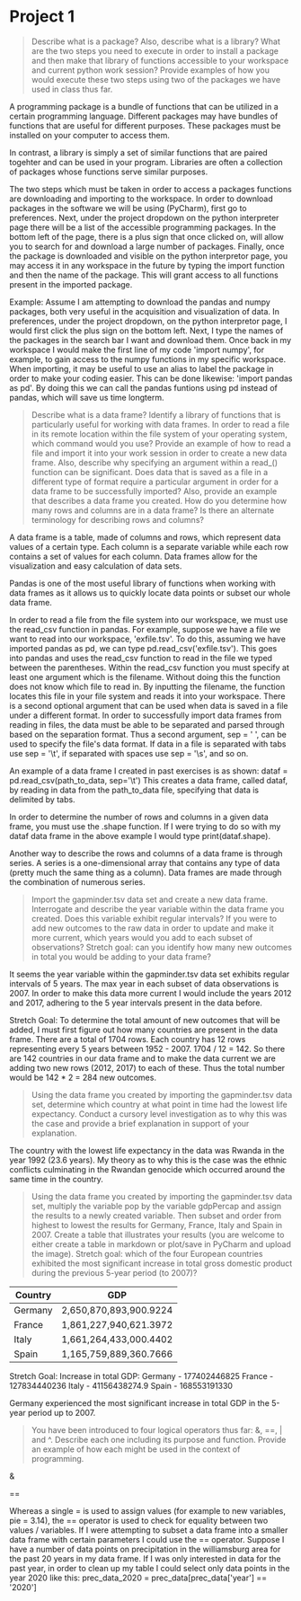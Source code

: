 # Project 1

> Describe what is a package? Also, describe what is a library? What are the two steps you need to execute in order to install a package and then make that library of functions accessible to your workspace and current python work session? Provide examples of how you would execute these two steps using two of the packages we have used in class thus far.

A programming package is a bundle of functions that can be utilized in a certain programming language. Different packages may have bundles of functions that are useful for different purposes. These packages must be installed on your computer to access them. 

In contrast, a library is simply a set of similar functions that are paired togehter and can be used in your program. Libraries are often a collection of packages whose functions serve similar purposes.

The two steps which must be taken in order to access a packages functions are downloading and importing to the workspace. In order to download packages in the software we will be using (PyCharm), first go to preferences. Next, under the project dropdown on the python interpreter page there will be a list of the accessible programming packages. In the bottom left of the page, there is a plus sign that once clicked on, will allow you to search for and download a large number of packages. Finally, once the package is downloaded and visible on the python interpretor page, you may access it in any workspace in the future by typing the import function and then the name of the package. This will grant access to all functions present in the imported package.

Example:
Assume I am attempting to download the pandas and numpy packages, both very useful in the acquisition and visualization of data. In preferences, under the project dropdown, on the python interpretor page, I would first click the plus sign on the bottom left. Next, I type the names of the packages in the search bar I want and download them. Once back in my workspace I would make the first line of my code 'import numpy', for example, to gain access to the numpy functions in my specific workspace. When importing, it may be useful to use an alias to label the package in order to make your coding easier. This can be done likewise: 'import pandas as pd'. By doing this we can call the pandas funtions using pd instead of pandas, which will save us time longterm.


> Describe what is a data frame? Identify a library of functions that is particularly useful for working with data frames. In order to read a file in its remote location within the file system of your operating system, which command would you use? Provide an example of how to read a file and import it into your work session in order to create a new data frame. Also, describe why specifying an argument within a read_() function can be significant. Does data that is saved as a file in a different type of format require a particular argument in order for a data frame to be successfully imported? Also, provide an example that describes a data frame you created. How do you determine how many rows and columns are in a data frame? Is there an alternate terminology for describing rows and columns?

A data frame is a table, made of columns and rows, which represent data values of a certain type. Each column is a separate variable while each row contains a set of values for each column. Data frames allow for the visualization and easy calculation of data sets. 

Pandas is one of the most useful library of functions when working with data frames as it allows us to quickly locate data points or subset our whole data frame.

In order to read a file from the file system into our workspace, we must use the read_csv function in pandas. For example, suppose we have a file we want to read into our workspace, 'exfile.tsv'. To do this, assuming we have imported pandas as pd, we can type pd.read_csv('exfile.tsv'). This goes into pandas and uses the read_csv function to read in the file we typed between the parentheses. Within the read_csv function you must specify at least one argument which is the filename. Without doing this the function does not know which file to read in. By inputting the filename, the function locates this file in your file system and reads it into your workspace. There is a second optional argument that can be used when data is saved in a file under a different format. In order to successfully import data frames from reading in files, the data must be able to be separated and parsed through based on the separation format. Thus a second argument, sep = ' ', can be used to specify the file's data format. If data in a file is separated with tabs use sep = '\t', if separated with spaces use sep = '\s', and so on.

An example of a data frame I created in past exercises is as shown:
  dataf = pd.read_csv(path_to_data, sep='\t')
This creates a data frame, called dataf, by reading in data from the path_to_data file, specifying that data is delimited by tabs.

In order to determine the number of rows and columns in a given data frame, you must use the .shape function. If I were trying to do so with my dataf data frame in the above example I would type print(dataf.shape).

Another way to describe the rows and columns of a data frame is through series. A series is a one-dimensional array that contains any type of data (pretty much the same thing as a column). Data frames are made through the combination of numerous series.


> Import the gapminder.tsv data set and create a new data frame. Interrogate and describe the year variable within the data frame you created. Does this variable exhibit regular intervals? If you were to add new outcomes to the raw data in order to update and make it more current, which years would you add to each subset of observations? Stretch goal: can you identify how many new outcomes in total you would be adding to your data frame?

It seems the year variable within the gapminder.tsv data set exhibits regular intervals of 5 years. The max year in each subset of data observations is 2007. In order to make this data more current I would include the years 2012 and 2017, adhering to the 5 year intervals present in the data before. 

Stretch Goal:
To determine the total amount of new outcomes that will be added, I must first figure out how many countries are present in the data frame. There are a total of 1704 rows. Each country has 12 rows representing every 5 years between 1952 - 2007. 1704 / 12 = 142. So there are 142 countries in our data frame and to make the data current we are adding two new rows (2012, 2017) to each of these. Thus the total number would be 142 * 2 = 284 new outcomes.


> Using the data frame you created by importing the gapminder.tsv data set, determine which country at what point in time had the lowest life expectancy. Conduct a cursory level investigation as to why this was the case and provide a brief explanation in support of your explanation.

The country with the lowest life expectancy in the data was Rwanda in the year 1992 (23.6 years). My theory as to why this is the case was the ethnic conflicts culminating in the Rwandan genocide which occurred around the same time in the country.


> Using the data frame you created by importing the gapminder.tsv data set, multiply the variable pop by the variable gdpPercap and assign the results to a newly created variable. Then subset and order from highest to lowest the results for Germany, France, Italy and Spain in 2007. Create a table that illustrates your results (you are welcome to either create a table in markdown or plot/save in PyCharm and upload the image). Stretch goal: which of the four European countries exhibited the most significant increase in total gross domestic product during the previous 5-year period (to 2007)?

| Country       | GDP                    |
| ------------- |:-------------:         |
| Germany       | 2,650,870,893,900.9224 |
| France        | 1,861,227,940,621.3972 |
| Italy         | 1,661,264,433,000.4402 |
| Spain         | 1,165,759,889,360.7666 |

Stretch Goal:
Increase in total GDP:
Germany -  177402446825
France  -  127834440236
Italy   -   41156438274.9
Spain   -  168553191330

Germany experienced the most significant increase in total GDP in the 5-year period up to 2007.


> You have been introduced to four logical operators thus far: &, ==, | and ^. Describe each one including its purpose and function. Provide an example of how each might be used in the context of programming.

&

==

Whereas a single = is used to assign values (for example to new variables, pie = 3.14), the == operator is used to check for equality between two values / variables. 
If I were attempting to subset a data frame into a smaller data frame with certain parameters I could use the == operator. Suppose I have a number of data points on precipitation in the williamsburg area for the past 20 years in my data frame. If I was only interested in data for the past year, in order to clean up my table I could select only data points in the year 2020 like this: prec_data_2020 = prec_data[prec_data['year'] == '2020']
